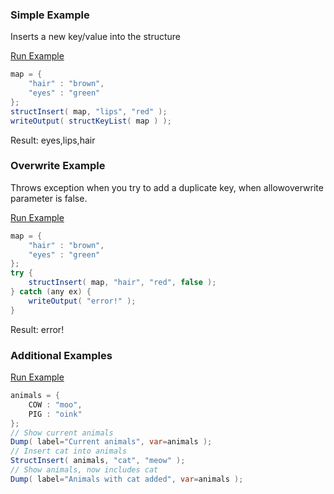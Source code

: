 ### Simple Example

Inserts a new key/value into the structure

<a href="https://try.boxlang.io/?code=eJwli1EKgzAQBb%2BbUzz2q4InqHgAaaFnSNtFA5qG3Q0i4t2N%2BjUwzEw%2BocUKd6PBByE8QB%2F5z5HqonhhPVUvzJHc1jg1yV%2FrorLYHZNPNWgMSalQ%2BEeoGjdLMH5nS7kk1%2FDk5RX0OlAd0Q6fbSUY" target="_blank">Run Example</a>

```java
map = { 
	"hair" : "brown",
	"eyes" : "green"
};
structInsert( map, "lips", "red" );
writeOutput( structKeyList( map ) );

```

Result: eyes,lips,hair

### Overwrite Example

Throws exception when you try to add a duplicate key, when allowoverwrite parameter is false.

<a href="https://try.boxlang.io/?code=eJwljEEOgjAQRdfMKb6zgoQTSDyAK89Q6ygkUprpNNgQ7m7F1Ute%2Fvuzi7hgAzU8ukkZZ%2FBdlzVwX5UUSYd6qUhg2gcyLdioSabZ2zUkUWsxu9jjf1Cp8qh4uncSdAPt8M78iNaFAvl0v3zVyeSWLeZas6gueuJjTF80fCtJ" target="_blank">Run Example</a>

```java
map = { 
	"hair" : "brown",
	"eyes" : "green"
};
try {
	structInsert( map, "hair", "red", false );
} catch (any ex) {
	writeOutput( "error!" );
}

```

Result: error!

### Additional Examples

<a href="https://try.boxlang.io/?code=eJxljs0KwjAQhM%2FNUyx7qlDoXelBKkhPCj14jkmgwWQjaWIO4rvbPwvF4%2BzMfjOctOWmhwrewLL6coM9oHUOC5Zdm%2FOonKYHss%2BBlSW0nUsgoveKAvD5l52ifeZg%2BF2ZCuutiQW8uK8WBbuJ0lCvfADBA2gKbgW1wUcRZjf%2FXQvAIThw0CqXcEFMQ9YEDUKTMFGqfsRuJx2X8qRDN5VyKZX8X%2FYFW0NWfw%3D%3D" target="_blank">Run Example</a>

```java
animals = { 
	COW : "moo",
	PIG : "oink"
};
// Show current animals
Dump( label="Current animals", var=animals );
// Insert cat into animals
StructInsert( animals, "cat", "meow" );
// Show animals, now includes cat
Dump( label="Animals with cat added", var=animals );

```


